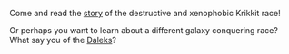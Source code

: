 Come and read the [story](http://hitchhikers.wikia.com/wiki/Krikkit) of the destructive and xenophobic Krikkit race!

Or perhaps you want to learn about a different galaxy conquering race?
What say you of the [Daleks](../daleks/daleks.md)?
